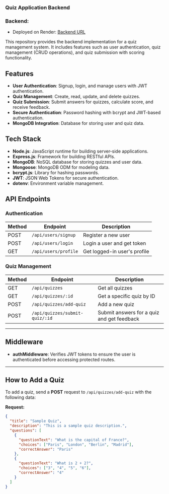 ### Quiz Application Backend

### Backend:
- Deployed on Render: [Backend URL](https://quiz-app-backend-cqnm.onrender.com)

This repository provides the backend implementation for a quiz management system. It includes features such as user authentication, quiz management (CRUD operations), and quiz submission with scoring functionality.

## Features

- **User Authentication**: Signup, login, and manage users with JWT authentication.
- **Quiz Management**: Create, read, update, and delete quizzes.
- **Quiz Submission**: Submit answers for quizzes, calculate score, and receive feedback.
- **Secure Authentication**: Password hashing with bcrypt and JWT-based authentication.
- **MongoDB Integration**: Database for storing user and quiz data.

## Tech Stack

- **Node.js**: JavaScript runtime for building server-side applications.
- **Express.js**: Framework for building RESTful APIs.
- **MongoDB**: NoSQL database for storing quizzes and user data.
- **Mongoose**: MongoDB ODM for modeling data.
- **bcrypt.js**: Library for hashing passwords.
- **JWT**: JSON Web Tokens for secure authentication.
- **dotenv**: Environment variable management.

## API Endpoints

### Authentication

| Method | Endpoint        | Description               |
|--------|-----------------|---------------------------|
| POST   | `/api/users/signup` | Register a new user       |
| POST   | `/api/users/login`    | Login a user and get token |
| GET    | `/api/users/profile`  | Get logged-in user's profile |

### Quiz Management

| Method | Endpoint                 | Description                             |
|--------|--------------------------|-----------------------------------------|
| GET    | `/api/quizzes`            | Get all quizzes                        |
| GET    | `/api/quizzes/:id`        | Get a specific quiz by ID              |
| POST   | `/api/quizzes/add-quiz`   | Add a new quiz                         |
| POST   | `/api/quizzes/submit-quiz/:id` | Submit answers for a quiz and get feedback |
---

## Middleware

- **authMiddleware**: Verifies JWT tokens to ensure the user is authenticated before accessing protected routes.

---

## How to Add a Quiz

To add a quiz, send a **POST** request to `/api/quizzes/add-quiz` with the following data:

**Request:**
```json
{
  "title": "Sample Quiz",
  "description": "This is a sample quiz description.",
  "questions": [
    {
      "questionText": "What is the capital of France?",
      "choices": ["Paris", "London", "Berlin", "Madrid"],
      "correctAnswer": "Paris"
    },
    {
      "questionText": "What is 2 + 2?",
      "choices": ["3", "4", "5", "6"],
      "correctAnswer": "4"
    }
  ]
}
